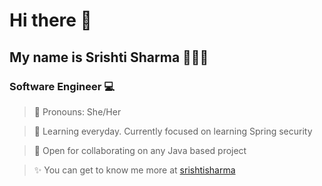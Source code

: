 # Hi there 👋
## My name is Srishti Sharma 🙋🏻‍♀️
### Software Engineer 💻
> 🌸 Pronouns: She/Her

> 🎯 Learning everyday. Currently focused on learning Spring security

> 👯 Open for collaborating on any Java based project

> ✨ You can get to know me more at [srishtisharma](https://srishtisharma.vercel.app/)

<!--
**thesrishtisharma/thesrishtisharma** is a ✨ _special_ ✨ repository because its `README.md` (this file) appears on your GitHub profile.

Here are some ideas to get you started:

- 🔭 I’m currently working on ...
- 🌱 I’m currently learning ...
- 👯 I’m looking to collaborate on ...
- 🤔 I’m looking for help with ...
- 💬 Ask me about ...
- 📫 How to reach me: ...
- 😄 Pronouns: ...
- ⚡ Fun fact: ...
-->
